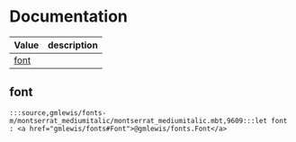 # Documentation
|Value|description|
|---|---|
|[font](#font)||

## font

```moonbit
:::source,gmlewis/fonts-m/montserrat_mediumitalic/montserrat_mediumitalic.mbt,9609:::let font : <a href="gmlewis/fonts#Font">@gmlewis/fonts.Font</a>
```

